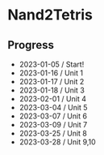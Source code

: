 # Nand2Tetris

## Progress
- 2023-01-05 / Start!
- 2023-01-16 / Unit 1
- 2023-01-17 / Unit 2
- 2023-01-18 / Unit 3
- 2023-02-01 / Unit 4
- 2023-03-04 / Unit 5
- 2023-03-07 / Unit 6
- 2023-03-09 / Unit 7
- 2023-03-25 / Unit 8
- 2023-03-28 / Unit 9,10